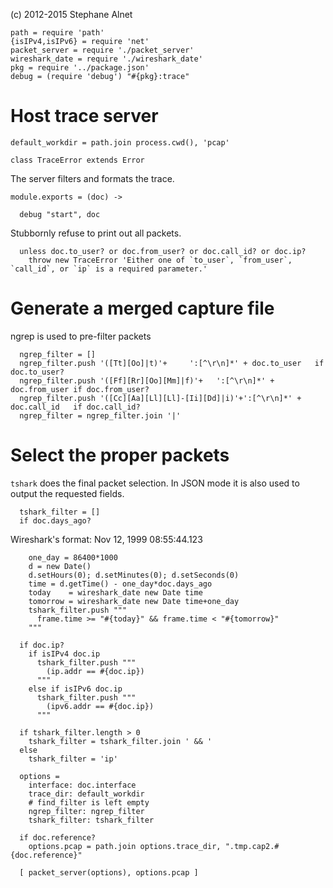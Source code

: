 (c) 2012-2015 Stephane Alnet

    path = require 'path'
    {isIPv4,isIPv6} = require 'net'
    packet_server = require './packet_server'
    wireshark_date = require './wireshark_date'
    pkg = require '../package.json'
    debug = (require 'debug') "#{pkg}:trace"

# Host trace server

    default_workdir = path.join process.cwd(), 'pcap'

    class TraceError extends Error

The server filters and formats the trace.

    module.exports = (doc) ->

      debug "start", doc

Stubbornly refuse to print out all packets.

      unless doc.to_user? or doc.from_user? or doc.call_id? or doc.ip?
        throw new TraceError 'Either one of `to_user`, `from_user`, `call_id`, or `ip` is a required parameter.'

# Generate a merged capture file

ngrep is used to pre-filter packets

      ngrep_filter = []
      ngrep_filter.push '([Tt][Oo]|t)'+     ':[^\r\n]*' + doc.to_user   if doc.to_user?
      ngrep_filter.push '([Ff][Rr][Oo][Mm]|f)'+   ':[^\r\n]*' + doc.from_user if doc.from_user?
      ngrep_filter.push '([Cc][Aa][Ll][Ll]-[Ii][Dd]|i)'+':[^\r\n]*' + doc.call_id   if doc.call_id?
      ngrep_filter = ngrep_filter.join '|'

# Select the proper packets
`tshark` does the final packet selection.
In JSON mode it is also used to output the requested fields.

      tshark_filter = []
      if doc.days_ago?

Wireshark's format: Nov 12, 1999 08:55:44.123

        one_day = 86400*1000
        d = new Date()
        d.setHours(0); d.setMinutes(0); d.setSeconds(0)
        time = d.getTime() - one_day*doc.days_ago
        today    = wireshark_date new Date time
        tomorrow = wireshark_date new Date time+one_day
        tshark_filter.push """
          frame.time >= "#{today}" && frame.time < "#{tomorrow}"
        """

      if doc.ip?
        if isIPv4 doc.ip
          tshark_filter.push """
            (ip.addr == #{doc.ip})
          """
        else if isIPv6 doc.ip
          tshark_filter.push """
            (ipv6.addr == #{doc.ip})
          """

      if tshark_filter.length > 0
        tshark_filter = tshark_filter.join ' && '
      else
        tshark_filter = 'ip'

      options =
        interface: doc.interface
        trace_dir: default_workdir
        # find_filter is left empty
        ngrep_filter: ngrep_filter
        tshark_filter: tshark_filter

      if doc.reference?
        options.pcap = path.join options.trace_dir, ".tmp.cap2.#{doc.reference}"

      [ packet_server(options), options.pcap ]
